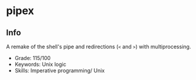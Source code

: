 # pipex

## Info

A remake of the shell's pipe and redirections (`<` and `>`) with multiprocessing.

- Grade: 115/100
- Keywords: Unix logic
- Skills: Imperative programming/ Unix
